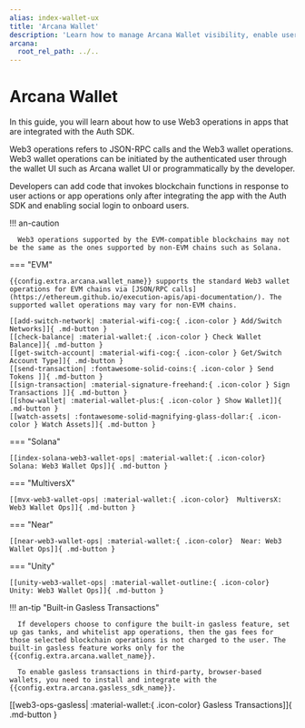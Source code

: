 ```yaml
---
alias: index-wallet-ux
title: 'Arcana Wallet'
description: 'Learn how to manage Arcana Wallet visibility, enable users to use the Wallet UI and perform Web3 blockchain operations or add code to enable JSON/RPC and Web3 wallet operations programmatically in an app integrated with the Auth SDK.'
arcana:
  root_rel_path: ../..
---
```


# Arcana Wallet

In this guide, you will learn about how to use Web3 operations in apps that are integrated with the Auth SDK.

Web3 operations refers to JSON-RPC calls and the Web3 wallet operations. Web3 wallet operations can be initiated by the authenticated user through the wallet UI such as Arcana wallet UI or programmatically by the developer.

Developers can add code that invokes blockchain functions in response to user actions or app operations only after integrating the app with the Auth SDK and enabling social login to onboard users.

!!! an-caution 

      Web3 operations supported by the EVM-compatible blockchains may not be the same as the ones supported by non-EVM chains such as Solana.

=== "EVM"

    {{config.extra.arcana.wallet_name}} supports the standard Web3 wallet operations for EVM chains via [JSON/RPC calls](https://ethereum.github.io/execution-apis/api-documentation/). The supported wallet operations may vary for non-EVM chains.
      
    [[add-switch-network| :material-wifi-cog:{ .icon-color } Add/Switch Networks]]{ .md-button }
    [[check-balance| :material-wallet:{ .icon-color } Check Wallet Balance]]{ .md-button }
    [[get-switch-account| :material-wifi-cog:{ .icon-color } Get/Switch Account Type]]{ .md-button }
    [[send-transaction| :fontawesome-solid-coins:{ .icon-color } Send Tokens ]]{ .md-button }
    [[sign-transaction| :material-signature-freehand:{ .icon-color } Sign Transactions ]]{ .md-button }
    [[show-wallet| :material-wallet-plus:{ .icon-color } Show Wallet]]{ .md-button }
    [[watch-assets| :fontawesome-solid-magnifying-glass-dollar:{ .icon-color } Watch Assets]]{ .md-button }

=== "Solana"

    [[index-solana-web3-wallet-ops| :material-wallet:{ .icon-color}  Solana: Web3 Wallet Ops]]{ .md-button }

=== "MultiversX"

    [[mvx-web3-wallet-ops| :material-wallet:{ .icon-color}  MultiversX: Web3 Wallet Ops]]{ .md-button }

=== "Near"

    [[near-web3-wallet-ops| :material-wallet:{ .icon-color}  Near: Web3 Wallet Ops]]{ .md-button }

=== "Unity"

    [[unity-web3-wallet-ops| :material-wallet-outline:{ .icon-color} Unity: Web3 Wallet Ops]]{ .md-button }

!!! an-tip "Built-in Gasless Transactions"

      If developers choose to configure the built-in gasless feature, set up gas tanks, and whitelist app operations, then the gas fees for those selected blockchain operations is not charged to the user. The built-in gasless feature works only for the {{config.extra.arcana.wallet_name}}.

      To enable gasless transactions in third-party, browser-based wallets, you need to install and integrate with the {{config.extra.arcana.gasless_sdk_name}}.

[[web3-ops-gasless| :material-wallet:{ .icon-color} Gasless Transactions]]{ .md-button }